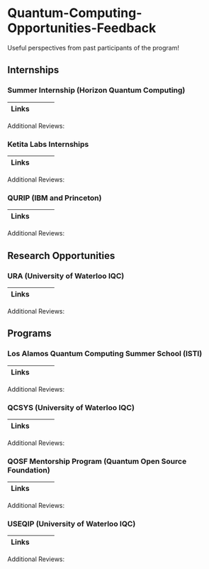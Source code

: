 # Quantum-Computing-Opportunities-Feedback
Useful perspectives from past participants of the program!

## Internships
### Summer Internship (Horizon Quantum Computing)
|Links|  |   |   |
| :--: | :--: | :--: | :--: |

Additional Reviews:

### Ketita Labs Internships
|Links|  |   |   |
| :--: | :--: | :--: | :--: |

Additional Reviews:

### QURIP (IBM and Princeton)
|Links|  |   |   |
| :--: | :--: | :--: | :--: |

Additional Reviews:


## Research Opportunities
### URA (University of Waterloo IQC)
|Links|  |   |   |
| :--: | :--: | :--: | :--: |

Additional Reviews:


## Programs
### Los Alamos Quantum Computing Summer School (ISTI)
|Links|  |   |   |
| :--: | :--: | :--: | :--: |

Additional Reviews:

### QCSYS (University of Waterloo IQC)
|Links|  |   |   |
| :--: | :--: | :--: | :--: |

Additional Reviews:


### QOSF Mentorship Program (Quantum Open Source Foundation)
|Links|  |   |   |
| :--: | :--: | :--: | :--: |

Additional Reviews:

### USEQIP (University of Waterloo IQC)
|Links|  |   |   |
| :--: | :--: | :--: | :--: |

Additional Reviews:
